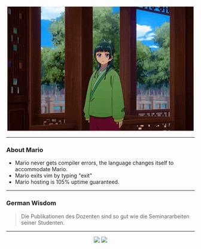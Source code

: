 <p align="center">
  <img src="assets/maomao.gif" />
</p>

---

### About Mario
- Mario never gets compiler errors, the language changes itself to accommodate Mario.
- Mario exits vim by typing "exit"
- Mario hosting is 105% uptime guaranteed.

---

### German Wisdom
> Die Publikationen des Dozenten sind so gut wie die Seminararbeiten seiner Studenten.

---

<p align="center">
  <a>
    <img height="180em" src="https://github-readme-stats-eight-theta.vercel.app/api?username=Torfkopp&show_icons=true&theme=dark&include_all_commits=true&count_private=true"/>
  </a>
  <a href="https://github.com/Torfkopp?tab=repositories">
    <img height="180em" src="https://github-readme-stats-eight-theta.vercel.app/api/top-langs/?username=torfkopp&layout=compact&theme=dark&langs_count=8&hide=java"/>
  </a>
</p>
